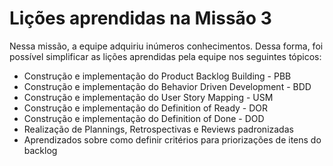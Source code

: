 # Lições aprendidas na Missão 3

Nessa missão, a equipe adquiriu inúmeros conhecimentos. Dessa forma, foi possível simplificar as lições aprendidas pela equipe nos seguintes tópicos:

- Construção e implementação do Product Backlog Building - PBB
- Construção e implementação do Behavior Driven Development - BDD
- Construção e implementação do User Story Mapping - USM
- Construção e implementação do Definition of Ready - DOR
- Construção e implementação do Definition of Done - DOD
- Realização de Plannings, Retrospectivas e Reviews padronizadas
- Aprendizados sobre como definir critérios para priorizações de itens do backlog
